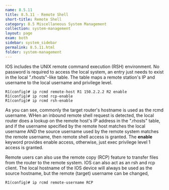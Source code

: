 ```yaml
---
name: 8.5.11
title: 8.5.11 - Remote Shell
short-title: Remote Shell
category: 8.5 Miscellaneous System Management
collection: system-management
layout: page
exam: both
sidebar: system_sidebar
permalink: 8.5.11.html
folder: system-management
---
```

IOS includes the UNIX remote command execution (RSH) environment. No password is required to access the local system, an entry just needs to exist in the local ".rhosts"-like table. The table maps a remote station's IP and username to the local username and privilege level.
```
R1(config)# ip rcmd remote-host R1 150.2.2.2 R2 enable
R1(config)# ip rcmd rcp-enable
R1(config)# ip rcmd rsh-enable
```
As you can see, commonly the target router's hostname is used as the rcmd username. WHen an inbound remote shell request is detected, the local router does a lookup on the remote host's IP address in the ".rhosts" table, and if the username specified by the remote host matches the local username AND the source username used by the remote system matches the remote username, then remote shell access is granted. The **enable** keyword provides enable access, otherwise, just exec privilege level 1 access is granted.

Remote users can also use the remote copy (RCP) feature to transfer files from the router to the remote system. IOS can also act as an rsh and rcp client. The local hostname of the IOS device will always be used as the source hostname, but the remote (target) username can be changed,
```
R1(config)# ip rcmd remote-username RCP
```
